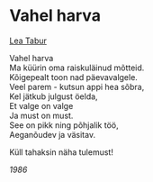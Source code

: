 # Vahel harva

[Lea Tabur](./)

Vahel harva  
Ma küürin oma raiskuläinud mõtteid.  
Kõigepealt toon nad päevavalgele.  
Veel parem - kutsun appi hea sõbra,  
Kel jätkub julgust öelda,  
Et valge on valge  
Ja must on must.  
See on pikk ning põhjalik töö,  
Aeganõudev ja väsitav.

Küll tahaksin näha tulemust!

_1986_

